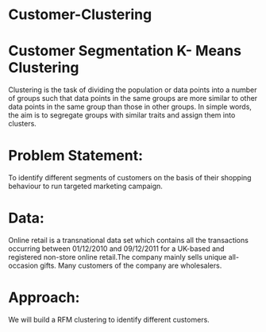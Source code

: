 # Customer-Clustering

# Customer Segmentation K- Means Clustering 
Clustering is the task of dividing the population or data points into a number of groups such that data points in the same groups are more similar to other data points in the same group than those in other groups. In simple words, the aim is to segregate groups with similar traits and assign them into clusters.

# Problem Statement:
To identify different segments of customers on the basis of their shopping behaviour to run targeted marketing campaign.  

# Data: 
Online retail is a transnational data set which contains all the transactions occurring between 01/12/2010 and 09/12/2011 for a UK-based and registered non-store online retail.The company mainly sells unique all-occasion gifts. Many customers of the company are wholesalers.  

# Approach: 
We will build a RFM clustering to identify different customers.
